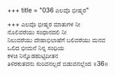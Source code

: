 +++
title = "036 ಎಲವೊ ಭೀಷ್ಮರ"

+++
ಎಲವೊ ಭೀಷ್ಮರ ಮಾತುಗಳ ನೀ  
ನೊಲಿವರೆಯು ಸಂಧಾನದಲಿ ನೀ  
ನಿಲುವರೆಯು ದೇಹಾಭಿಲಾಷೆಗೆ ಬಲಿವರೆಯು ಮನವ  
ಒಲಿದ ಭೀಮನೆ ನಿನ್ನ ಸಂಧಿಯ  
ಕಳಚಿ ನಿನ್ನೊಡಹುಟ್ಟಿದೀತನ  
ತಿಳಿರಕುತವನು ಸುರಿವನಲ್ಲದೆ ಬಿಡುವನಲ್ಲೆಂದ      ॥36॥